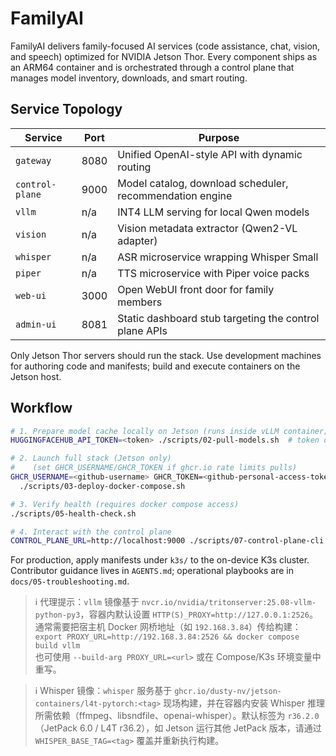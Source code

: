 # FamilyAI

FamilyAI delivers family-focused AI services (code assistance, chat, vision, and speech) optimized for NVIDIA Jetson Thor. Every component ships as an ARM64 container and is orchestrated through a control plane that manages model inventory, downloads, and smart routing.

## Service Topology

| Service        | Port | Purpose |
|----------------|------|---------|
| `gateway`      | 8080 | Unified OpenAI-style API with dynamic routing |
| `control-plane`| 9000 | Model catalog, download scheduler, recommendation engine |
| `vllm`         | n/a  | INT4 LLM serving for local Qwen models |
| `vision`       | n/a  | Vision metadata extractor (Qwen2-VL adapter) |
| `whisper`      | n/a  | ASR microservice wrapping Whisper Small |
| `piper`        | n/a  | TTS microservice with Piper voice packs |
| `web-ui`       | 3000 | Open WebUI front door for family members |
| `admin-ui`     | 8081 | Static dashboard stub targeting the control plane APIs |

Only Jetson Thor servers should run the stack. Use development machines for authoring code and manifests; build and execute containers on the Jetson host.

## Workflow

```bash
# 1. Prepare model cache locally on Jetson (runs inside vLLM container; proxy expected at http://127.0.0.1:2526)
HUGGINGFACEHUB_API_TOKEN=<token> ./scripts/02-pull-models.sh  # token optional for public models

# 2. Launch full stack (Jetson only)
#    (set GHCR_USERNAME/GHCR_TOKEN if ghcr.io rate limits pulls)
GHCR_USERNAME=<github-username> GHCR_TOKEN=<github-personal-access-token> \
  ./scripts/03-deploy-docker-compose.sh

# 3. Verify health (requires docker compose access)
./scripts/05-health-check.sh

# 4. Interact with the control plane
CONTROL_PLANE_URL=http://localhost:9000 ./scripts/07-control-plane-cli.sh list
```

For production, apply manifests under `k3s/` to the on-device K3s cluster. Contributor guidance lives in `AGENTS.md`; operational playbooks are in `docs/05-troubleshooting.md`.

> ℹ️ 代理提示：`vllm` 镜像基于 `nvcr.io/nvidia/tritonserver:25.08-vllm-python-py3`，容器内默认设置 `HTTP(S)_PROXY=http://127.0.0.1:2526`。通常需要把宿主机 Docker 网桥地址（如 `192.168.3.84`）传给构建：  
> `export PROXY_URL=http://192.168.3.84:2526 && docker compose build vllm`  
> 也可使用 `--build-arg PROXY_URL=<url>` 或在 Compose/K3s 环境变量中重写。

> ℹ️ Whisper 镜像：`whisper` 服务基于 `ghcr.io/dusty-nv/jetson-containers/l4t-pytorch:<tag>` 现场构建，并在容器内安装 Whisper 推理所需依赖（ffmpeg、libsndfile、openai-whisper）。默认标签为 `r36.2.0`（JetPack 6.0 / L4T r36.2），如 Jetson 运行其他 JetPack 版本，请通过 `WHISPER_BASE_TAG=<tag>` 覆盖并重新执行构建。
